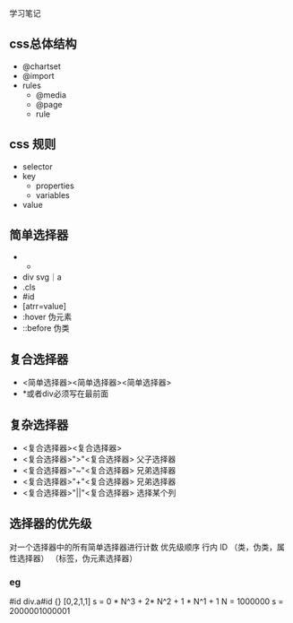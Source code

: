 学习笔记

## css总体结构
- @chartset
- @import
- rules
  - @media
  - @page
  - rule

## css 规则
- selector
- key
  - properties
  - variables
- value

## 简单选择器
- *
- div svg｜a
- .cls
- #id
- [atrr=value]
- :hover   伪元素
- ::before  伪类

## 复合选择器
  - <简单选择器><简单选择器><简单选择器>
  - *或者div必须写在最前面

## 复杂选择器
- <复合选择器><sp><复合选择器>
- <复合选择器>">"<复合选择器>    父子选择器
- <复合选择器>"~"<复合选择器>    兄弟选择器
- <复合选择器>"+"<复合选择器>    兄弟选择器
- <复合选择器>"||"<复合选择器>    选择某个列

## 选择器的优先级
对一个选择器中的所有简单选择器进行计数
优先级顺序  行内  ID   （类，伪类，属性选择器）  （标签，伪元素选择器）

### eg
#id div.a#id {}   [0,2,1,1]
s = 0 * N^3 + 2* N^2 + 1 * N^1 + 1
N = 1000000
s = 2000001000001
